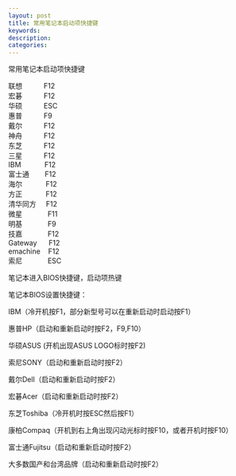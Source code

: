 ```yaml
---
layout: post
title: 常用笔记本启动项快捷键
keywords:
description:
categories:
---
```

<div><div><div id="sina_keyword_ad_area2"  class="articalContent   "  >
			<p><span>常用笔记本启动项快捷键</SPAN></P>
<p>联想&nbsp; &nbsp;&nbsp; &nbsp;&nbsp; &nbsp;&nbsp;&nbsp;F12<br />
宏碁&nbsp; &nbsp;&nbsp; &nbsp;&nbsp; &nbsp;&nbsp;&nbsp;F12<br />
华硕&nbsp; &nbsp;&nbsp; &nbsp;&nbsp; &nbsp;&nbsp;&nbsp;ESC<br />
惠普&nbsp; &nbsp;&nbsp; &nbsp;&nbsp; &nbsp;&nbsp;&nbsp;F9<br />
戴尔&nbsp; &nbsp;&nbsp; &nbsp;&nbsp; &nbsp;&nbsp;&nbsp;F12<br />
神舟&nbsp; &nbsp;&nbsp; &nbsp;&nbsp; &nbsp;&nbsp;&nbsp;F12<br />
东芝&nbsp; &nbsp;&nbsp; &nbsp;&nbsp; &nbsp;&nbsp;&nbsp;F12<br />
三星&nbsp; &nbsp;&nbsp; &nbsp;&nbsp; &nbsp;&nbsp;&nbsp;F12<br />
IBM&nbsp; &nbsp;&nbsp; &nbsp;&nbsp; &nbsp;&nbsp; &nbsp;F12<br />
富士通&nbsp; &nbsp;&nbsp; &nbsp;&nbsp;&nbsp;F12<br />
海尔&nbsp; &nbsp;&nbsp; &nbsp;&nbsp; &nbsp;&nbsp; &nbsp;F12<br />
方正&nbsp; &nbsp;&nbsp; &nbsp;&nbsp; &nbsp;&nbsp; &nbsp;F12<br />
清华同方&nbsp; &nbsp;&nbsp;&nbsp;F12<br />
微星&nbsp; &nbsp;&nbsp; &nbsp;&nbsp; &nbsp;&nbsp; &nbsp; F11<br />
明基&nbsp; &nbsp;&nbsp; &nbsp;&nbsp; &nbsp;&nbsp; &nbsp; F9<br />
技嘉&nbsp; &nbsp;&nbsp; &nbsp;&nbsp; &nbsp;&nbsp; &nbsp; F12<br />
Gateway&nbsp; &nbsp;&nbsp; &nbsp;F12<br />
emachine&nbsp; &nbsp; F12<br />
索尼&nbsp; &nbsp;&nbsp; &nbsp;&nbsp; &nbsp;&nbsp; &nbsp; ESC</P>
<p>笔记本进入BIOS快捷键，启动项热键</P>
<p><span>笔记本BIOS设置快捷键：</SPAN></P>
<p>IBM（冷开机按F1，部分新型号可以在重新启动时启动按F1）</P>
<p>惠普HP（启动和重新启动时按F2，F9,F10）</P>
<p>华硕ASUS (开机出现ASUS LOGO标时按F2)</P>
<p>索尼SONY（启动和重新启动时按F2）</P>
<p>戴尔Dell（启动和重新启动时按F2）</P>
<p>宏碁Acer（启动和重新启动时按F2）</P>
<p>东芝Toshiba（冷开机时按ESC然后按F1）</P>
<p>康柏Compaq（开机到右上角出现闪动光标时按F10，或者开机时按F10）</P>
<p>富士通Fujitsu（启动和重新启动时按F2）</P>
<p>大多数国产和台湾品牌（启动和重新启动时按F2）</P>							
		</div></div></div>
    
